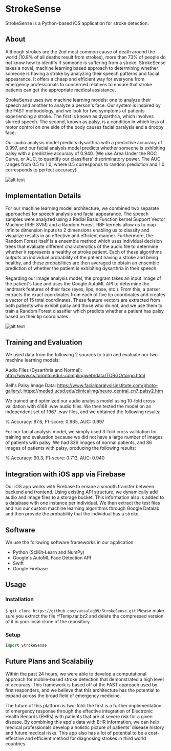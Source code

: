 # StrokeSense
StrokeSense is a Python-based iOS application for stroke detection.

## About
Although strokes are the 2nd most common cause of death around the world (10.8% of all deaths result from strokes), more than 73% of people do not know how to identify if someone is suffering from a stroke. StrokeSense takes a novel, machine learning based approach to determining whether someone is having a stroke by analyzing their speech patterns and facial appearance. It offers a cheap and efficient way for everyone from emergency professionals to concerned relatives to ensure that stroke patients can get the appropriate medical assistance.

StrokeSense uses two machine learning models: one to analyze their speech and another to analyze a person's face. Our system is inspired by the FAST methodology, and we look for two symptoms of patients experiencing a stroke. The first is known as dysarthria, which involves slurred speech. The second, known as palsy, is a condition in which loss of motor control on one side of the body causes facial paralysis and a droopy face.

Our audio analysis model predicts dysarthria with a predictive accuracy of 0.997, and our facial analysis model predicts whether someone is exhibiting palsy with a predictive accuracy of 0.940. (We use Area Under the ROC Curve, or AUC, to quantify our classifiers' discriminatory power. The AUC ranges from 0.5 to 1.0, where 0.5 corresponds to random prediction and 1.0 corresponds to perfect accuracy).

![alt text](https://github.com/vatsalag99/StrokeSense/blob/master/banner-fast.jpg)

## Implementation Details

For our machine learning model architecture, we combined two separate approaches for speech analysis and facial appearance. The speech samples were analyzed using a Radial Basis Function kernel Support Vector Machine (RBF SVM) and a Random Forest. RBF kernels allow us to map infinite dimension inputs to 2 dimensions enabling us to classify and visualize results in an effective and efficient manner. Furthermore, the Random Forest itself is a ensemble method which uses individual decision trees that evaluate different charactersitics of the audio file to determine whether it represents a healthy or stroke patient. Each of these algorithms outputs an individual probability of the patient having a stroke and being healthy, and these probabilities are then averaged to obtain an ensemble prediction of whether the patient is exhibiting dysarthria in their speech. 

Regarding our image analysis model, the program takes an input image of the patient's face and uses the Google AutoML API to determine the landmark features of their face (eyes, lips, nose, etc.). From this, a parser extracts the exact coordinates from each of five lip coordinates and creates a vector of 15 total coordinates. These feature vectors are extracted from both patients who exhibit palsy and those who do not, and we use them to train a Random Forest classifier which predicts whether a patient has palsy based on their lip coordinates.

![alt text](https://github.com/vatsalag99/StrokeSense/blob/master/ML_Diagram.png)

## Training and Evaluation
We used data from the following 2 sources to train and evaluate our two machine learning models:

Audio Files (Dysarthria and Normal): http://www.cs.toronto.edu/~complingweb/data/TORGO/torgo.html

Bell's Palsy Image Data: https://www.facialparalysisinstitute.com/photo-gallery/, https://meded.ucsd.edu/clinicalimg/neuro_central_cn7_palsy2.htm

We trained and optimized our audio analysis model using 10-fold cross validation with 4168 .wav audio files.
We then tested the model on an independent set of 1967 .wav files, and we obtained the following results:

% Accuracy: 97.6,
F1-score: 0.965,
AUC: 0.997


For our facial analysis model, we simply used 3-fold cross validation for training and evaluation because we did not have a large number of images of patients with palsy. We had 336 images of normal patients, and 86 images of patients with palsy,
producing the following results:

% Accuracy: 90.3,
F1-score: 0.713,
AUC: 0.940


## Integration with iOS app via Firebase
Our iOS app works with Firebase to ensure a smooth transfer between backend and frontend. Using existing API structure, we dynamically 
add audio and image files to a storage bucket. This information also is added to a database with one instance per individual. We then extract the test files and run our custom machine learning algorithms through Google Datalab and then provide the probability that 
the individual has a stroke. 


## Software
We use the following software frameworks in our application:
* Python (SciKit-Learn and NumPy)
* Google's AutoML Face Detection API
* Swift
* Google Firebase

## Usage
### Installation
`$ git clone https://github.com/vatsalag99/StrokeSense.git`
Please make sure you extract the file rfTemp.tar.bz2 and delete the compressed version of it in your local clone of the repository. 

### Setup
```python
import StrokeSense
```

## Future Plans and Scalabiliy
Within the past 24 hours, we were able to develop a computational approach for mobile-based stroke detection that demonstrated a high level of accuracy. This framework is based off of the FAST approach used by first responders, and we believe that this architecture has the potential to expand across the broad field of emergency medicine.

The future of this platform is two-fold: the first is a further implementation of emergency response through the effective integration of Electronic Health Records (EHRs) with patients that are at severe risk for a given disease. By combining this app's data with EHR information, we can help medical professionals develop a holistic picture of patients' disease history and future medical risks. This app also has a lot of potential to be a cost-effective and efficient method for diagnosing strokes in third world countries.
